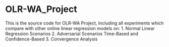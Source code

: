 # OLR-WA_Project
 This is the source code for OLR-WA Project, including all experiments which compare with other online linear regression models on: 1. Normal Linear Regression Scenarios 2. Adversarial Scenarios Time-Based and Confidence-Based 3. Convergence Analysis
